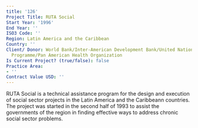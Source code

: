 ```yaml
---
title: '126'
Project Title: RUTA Social
Start Year: '1996'
End Year: ''
ISO3 Code: ''
Region: Latin America and the Caribbean
Country: ''
Client/ Donor: World Bank/Inter-American Development Bank/United Nations Development
  Programme/Pan American Health Organization
Is Current Project? (true/false): false
Practice Area:
- ''
Contract Value USD: ''
---
```


RUTA Social is a technical assistance program for the design and execution of social sector projects in the Latin America and the Caribbeann countries. The project was started in the second half of 1993 to assist the governments of the region in finding effective ways to address chronic social sector problems.